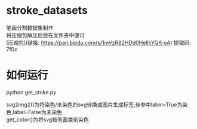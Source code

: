 # stroke_datasets   
笔画分割数据集制作   
将压缩包解压后放在文件夹中便可   
[压缩包](链接: https://pan.baidu.com/s/1mVzR82HDd0HelIljYQK-oA)   提取码: 7f0c 
# 如何运行   
python get_stoke.py    

svg2img2()为将染色/未染色的svg转换成图片生成标签,传参中label=True为染色,label=False为未染色   
get_color()为将svg按笔画类别染色    
